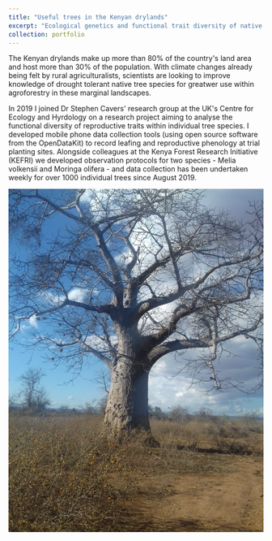 ```yaml
---
title: "Useful trees in the Kenyan drylands"
excerpt: "Ecological genetics and functional trait diversity of native tree species for a changing climate  <br/><img src='/images/Kenya_acacia.png'>"
collection: portfolio
---
```


The Kenyan drylands make up more than 80% of the country's land area and host more than 30% of the population. With climate changes already being felt by rural agriculturalists, scientists are looking to improve knowledge of drought tolerant native tree species for greatwer use within agroforestry in these marginal landscapes.

In 2019 I joined Dr Stephen Cavers' research group at the UK's Centre for Ecology and Hyrdology on a research project aiming to analyse the functional diversity of reproductive traits within individual tree species. I developed mobile phone data collection tools (using open source software from the OpenDataKit) to record leafing and reproductive phenology at trial planting sites. Alongside colleagues at the Kenya Forest Research Initiative (KEFRI) we developed observation protocols for two species - Melia volkensii and Moringa olifera - and data collection has been undertaken weekly for over 1000 individual trees since August 2019. 

![alt text](/images/Kenya_baobab.png "Baobab (c) Emma Bush")


